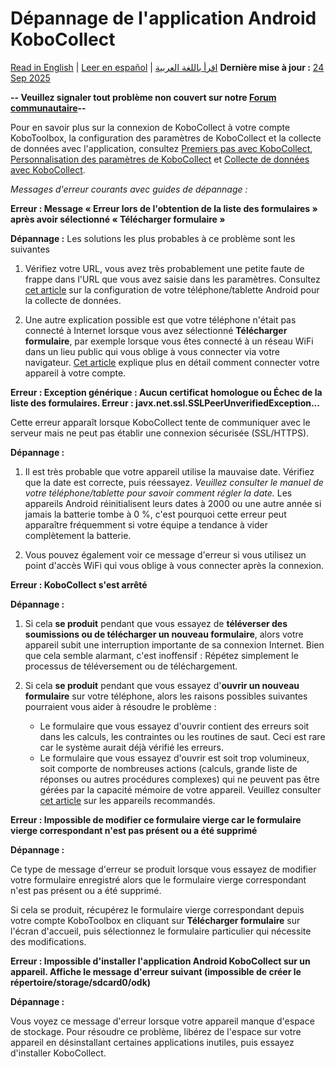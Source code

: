 # Dépannage de l'application Android KoboCollect
<a href="../troubleshooting_kobocollect.html">Read in English</a> | <a href="../es/troubleshooting_kobocollect.html">Leer en español</a> | <a href="../ar/troubleshooting_kobocollect.html">اقرأ باللغة العربية</a>
**Dernière mise à jour :** <a href="https://github.com/kobotoolbox/docs/blob/f6c6ac34b1fe55e7aab87f7b61c26e1607b4306b/source/troubleshooting_kobocollect.md" class="reference">24 Sep 2025</a>

**-- Veuillez signaler tout problème non couvert sur notre
[Forum communautaire](https://community.kobotoolbox.org/)--**

<p class="note">
    Pour en savoir plus sur la connexion de KoboCollect à votre compte KoboToolbox, la configuration des paramètres de KoboCollect et la collecte de données avec l'application, consultez <a href="https://support.kobotoolbox.org/kobocollect_on_android_latest.html">Premiers pas avec KoboCollect</a>, <a href="https://support.kobotoolbox.org/kobocollect_settings.html">Personnalisation des paramètres de KoboCollect</a> et <a href="https://support.kobotoolbox.org/data_collection_kobocollect.html">Collecte de données avec KoboCollect</a>.
</p>


_Messages d'erreur courants avec guides de dépannage :_

**Erreur : Message « Erreur lors de l'obtention de la liste des formulaires » après avoir sélectionné « Télécharger formulaire »**

**Dépannage :** Les solutions les plus probables à ce problème sont les suivantes

1. Vérifiez votre URL, vous avez très probablement une petite faute de frappe dans l'URL que vous avez saisie dans
   les paramètres. Consultez [cet article](kobocollect_on_android_latest.md) sur la configuration de
   votre téléphone/tablette Android pour la collecte de données.

2. Une autre explication possible est que votre téléphone n'était pas connecté à
   Internet lorsque vous avez sélectionné **Télécharger formulaire**, par exemple lorsque vous êtes
   connecté à un réseau WiFi dans un lieu public qui vous oblige à vous connecter
   via votre navigateur. [Cet article](kobocollect_on_android_latest.md) explique plus
   en détail comment connecter votre appareil à votre compte.

**Erreur : Exception générique : Aucun certificat homologue ou Échec de la liste des formulaires. Erreur :
javx.net.ssl.SSLPeerUnverifiedException...**

Cette erreur apparaît lorsque KoboCollect tente de communiquer avec le serveur mais
ne peut pas établir une connexion sécurisée (SSL/HTTPS).

**Dépannage :**

1. Il est très probable que votre appareil utilise la mauvaise date. Vérifiez que la date est
   correcte, puis réessayez. _Veuillez consulter le manuel de votre téléphone/tablette pour savoir comment
   régler la date._ Les appareils Android réinitialisent leurs dates à 2000 ou une autre année si
   jamais la batterie tombe à 0 %, c'est pourquoi cette erreur peut apparaître fréquemment si
   votre équipe a tendance à vider complètement la batterie.

2. Vous pouvez également voir ce message d'erreur si vous utilisez un point d'accès WiFi qui
   vous oblige à vous connecter après la connexion.

**Erreur : KoboCollect s'est arrêté**

**Dépannage :**

1. Si cela **se produit** pendant que vous essayez de **téléverser des soumissions ou de télécharger un
   nouveau formulaire**, alors votre appareil subit une interruption importante de sa connexion
   Internet. Bien que cela semble alarmant, c'est inoffensif : Répétez simplement le
   processus de téléversement ou de téléchargement.

2. Si cela **se produit** pendant que vous essayez d'**ouvrir un nouveau formulaire** sur votre téléphone,
   alors les raisons possibles suivantes pourraient vous aider à résoudre le problème :

    - Le formulaire que vous essayez d'ouvrir contient des erreurs soit dans les calculs,
      les contraintes ou les routines de saut. Ceci est rare car le système aurait déjà
      vérifié les erreurs.
    - Le formulaire que vous essayez d'ouvrir est soit trop volumineux, soit comporte de nombreuses
      actions (calculs, grande liste de réponses ou autres procédures
      complexes) qui ne peuvent pas être gérées par la capacité mémoire de votre appareil.
      Veuillez consulter [cet article](devices_for_data_collection.md) sur
      les appareils recommandés.

**Erreur : Impossible de modifier ce formulaire vierge car le formulaire vierge correspondant n'est
pas présent ou a été supprimé**

**Dépannage :**

Ce type de message d'erreur se produit lorsque vous essayez de modifier votre formulaire enregistré alors que le
formulaire vierge correspondant n'est pas présent ou a été supprimé.

Si cela se produit, récupérez le formulaire vierge correspondant depuis votre compte
KoboToolbox en cliquant sur **Télécharger formulaire** sur l'écran d'accueil, puis sélectionnez le
formulaire particulier qui nécessite des modifications.

**Erreur : Impossible d'installer l'application Android KoboCollect sur un appareil. Affiche le
message d'erreur suivant (impossible de créer le répertoire/storage/sdcard0/odk)**

**Dépannage :**

Vous voyez ce message d'erreur lorsque votre appareil manque d'espace de stockage. Pour résoudre
ce problème, libérez de l'espace sur votre appareil en désinstallant certaines applications inutiles, puis essayez
d'installer KoboCollect.